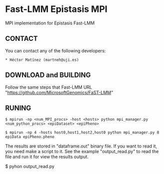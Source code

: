 # Fast-LMM Epistasis MPI

MPI implementation for Epistasis Fast-LMM 

CONTACT
-------
  You can contact any of the following developers:

    * Héctor Matínez (martneh@uji.es)

DOWNLOAD and BUILDING
---------------------
  Follow the same steps that Fast-LMM URL "https://github.com/MicrosoftGenomics/FaST-LMM"

RUNING
-------
    $ mpirun -np <num_MPI_procs> -host <hosts> python mpi_manager.py <num_python_procs> <epiDataset> <epiPheno>
 	
    $ mpirun -np 4 -hosts host0,host1,host2,host0 python mpi_manager.py 8 epiData epiPheno.pheno

  The results are stored in "dataframe.out" binary file. If you want to read it, you need make a script to it. 
  See the example "output_read.py" to read the file and run it for view the results output.

   $ pyhon output_read.py
